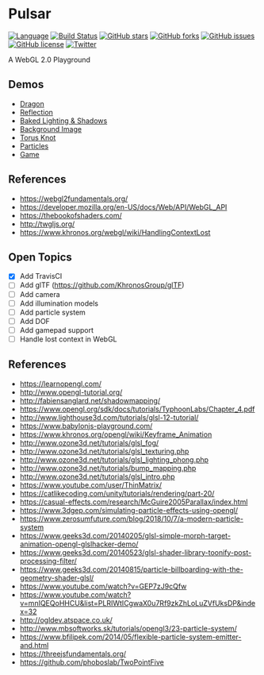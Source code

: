 # Pulsar
[![Language](https://img.shields.io/badge/language-TypeScript%203.5.1-blue.svg)](https://www.typescriptlang.org/)
[![Build Status](https://travis-ci.org/jdiemke/pulsar.svg?branch=master)](https://travis-ci.org/jdiemke/pulsar)
[![GitHub stars](https://img.shields.io/github/stars/jdiemke/pulsar.svg)](https://github.com/jdiemke/pulsar/stargazers)
[![GitHub forks](https://img.shields.io/github/forks/jdiemke/pulsar.svg)](https://github.com/jdiemke/pulsar/network)
[![GitHub issues](https://img.shields.io/github/issues/jdiemke/pulsar.svg)](https://github.com/jdiemke/pulsar/issues)
[![GitHub license](https://img.shields.io/github/license/jdiemke/pulsar.svg)](https://github.com/jdiemke/pulsar/blob/master/LICENSE)
[![Twitter](https://img.shields.io/twitter/url/https/github.com/jdiemke/pulsar.svg?style=social)](https://twitter.com/intent/tweet?text=Wow:&url=https%3A%2F%2Fgithub.com%2Fjdiemke%2Fpulsar)

A WebGL 2.0 Playground

## Demos

- [Dragon](https://jdiemke.github.io/pulsar/dragon.html)
- [Reflection](https://jdiemke.github.io/pulsar/reflection.html)
- [Baked Lighting & Shadows](https://jdiemke.github.io/pulsar/textured-wavefront.html)
- [Background Image](https://jdiemke.github.io/pulsar/image.html)
- [Torus Knot](https://jdiemke.github.io/pulsar/torus-knot.html)
- [Particles](https://jdiemke.github.io/pulsar/particles.html)
- [Game](https://jdiemke.github.io/pulsar/game.html)

## References

- https://webgl2fundamentals.org/
- https://developer.mozilla.org/en-US/docs/Web/API/WebGL_API
- https://thebookofshaders.com/
- http://twgljs.org/
- https://www.khronos.org/webgl/wiki/HandlingContextLost

## Open Topics

- [x] Add TravisCI
- [ ] Add glTF (https://github.com/KhronosGroup/glTF)
- [ ] Add camera
- [ ] Add illumination models
- [ ] Add particle system
- [ ] Add DOF
- [ ] Add gamepad support
- [ ] Handle lost context in WebGL

## References

- https://learnopengl.com/
- http://www.opengl-tutorial.org/
- http://fabiensanglard.net/shadowmapping/
- https://www.opengl.org/sdk/docs/tutorials/TyphoonLabs/Chapter_4.pdf
- http://www.lighthouse3d.com/tutorials/glsl-12-tutorial/
- https://www.babylonjs-playground.com/
- https://www.khronos.org/opengl/wiki/Keyframe_Animation
- http://www.ozone3d.net/tutorials/glsl_fog/
- http://www.ozone3d.net/tutorials/glsl_texturing.php
- http://www.ozone3d.net/tutorials/glsl_lighting_phong.php
- http://www.ozone3d.net/tutorials/bump_mapping.php
- http://www.ozone3d.net/tutorials/glsl_intro.php
- https://www.youtube.com/user/ThinMatrix/
- https://catlikecoding.com/unity/tutorials/rendering/part-20/
- https://casual-effects.com/research/McGuire2005Parallax/index.html
- https://www.3dgep.com/simulating-particle-effects-using-opengl/
- https://www.zerosumfuture.com/blog/2018/10/7/a-modern-particle-system
- https://www.geeks3d.com/20140205/glsl-simple-morph-target-animation-opengl-glslhacker-demo/
- https://www.geeks3d.com/20140523/glsl-shader-library-toonify-post-processing-filter/
- https://www.geeks3d.com/20140815/particle-billboarding-with-the-geometry-shader-glsl/
- https://www.youtube.com/watch?v=GEP7zJ9cQfw
- https://www.youtube.com/watch?v=mnIQEQoHHCU&list=PLRIWtICgwaX0u7Rf9zkZhLoLuZVfUksDP&index=32
- http://ogldev.atspace.co.uk/
- http://www.mbsoftworks.sk/tutorials/opengl3/23-particle-system/
- https://www.bfilipek.com/2014/05/flexible-particle-system-emitter-and.html
- https://threejsfundamentals.org/
- https://github.com/phoboslab/TwoPointFive
